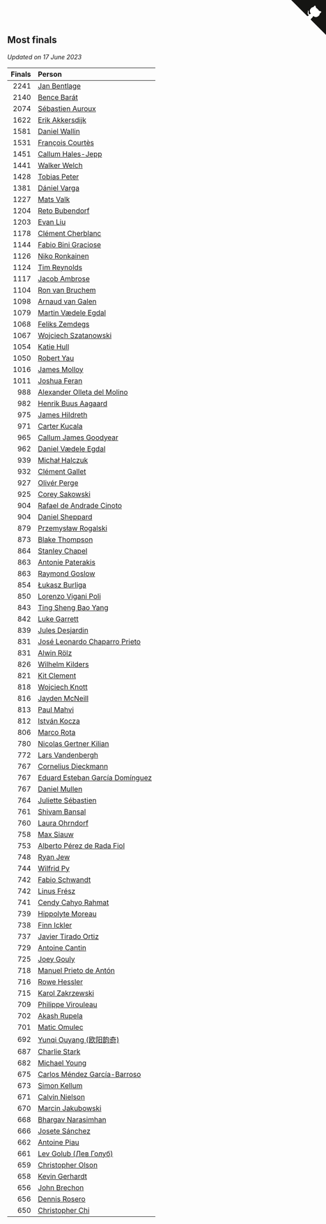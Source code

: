 ## Most finals

*Updated on 17 June 2023*

| Finals | Person |
| ---: | :--- |
| 2241 | [Jan Bentlage](https://www.worldcubeassociation.org/persons/2010BENT01) |
| 2140 | [Bence Barát](https://www.worldcubeassociation.org/persons/2008BARA01) |
| 2074 | [Sébastien Auroux](https://www.worldcubeassociation.org/persons/2008AURO01) |
| 1622 | [Erik Akkersdijk](https://www.worldcubeassociation.org/persons/2005AKKE01) |
| 1581 | [Daniel Wallin](https://www.worldcubeassociation.org/persons/2013WALL03) |
| 1531 | [François Courtès](https://www.worldcubeassociation.org/persons/2008COUR01) |
| 1451 | [Callum Hales-Jepp](https://www.worldcubeassociation.org/persons/2012HALE01) |
| 1441 | [Walker Welch](https://www.worldcubeassociation.org/persons/2011WELC01) |
| 1428 | [Tobias Peter](https://www.worldcubeassociation.org/persons/2014PETE03) |
| 1381 | [Dániel Varga](https://www.worldcubeassociation.org/persons/2008VARG01) |
| 1227 | [Mats Valk](https://www.worldcubeassociation.org/persons/2007VALK01) |
| 1204 | [Reto Bubendorf](https://www.worldcubeassociation.org/persons/2012BUBE01) |
| 1203 | [Evan Liu](https://www.worldcubeassociation.org/persons/2009LIUE01) |
| 1178 | [Clément Cherblanc](https://www.worldcubeassociation.org/persons/2014CHER05) |
| 1144 | [Fabio Bini Graciose](https://www.worldcubeassociation.org/persons/2010GRAC02) |
| 1126 | [Niko Ronkainen](https://www.worldcubeassociation.org/persons/2010RONK01) |
| 1124 | [Tim Reynolds](https://www.worldcubeassociation.org/persons/2005REYN01) |
| 1117 | [Jacob Ambrose](https://www.worldcubeassociation.org/persons/2010AMBR01) |
| 1104 | [Ron van Bruchem](https://www.worldcubeassociation.org/persons/2003BRUC01) |
| 1098 | [Arnaud van Galen](https://www.worldcubeassociation.org/persons/2006GALE01) |
| 1079 | [Martin Vædele Egdal](https://www.worldcubeassociation.org/persons/2013EGDA02) |
| 1068 | [Feliks Zemdegs](https://www.worldcubeassociation.org/persons/2009ZEMD01) |
| 1067 | [Wojciech Szatanowski](https://www.worldcubeassociation.org/persons/2011SZAT01) |
| 1054 | [Katie Hull](https://www.worldcubeassociation.org/persons/2010HULL01) |
| 1050 | [Robert Yau](https://www.worldcubeassociation.org/persons/2009YAUR01) |
| 1016 | [James Molloy](https://www.worldcubeassociation.org/persons/2011MOLL01) |
| 1011 | [Joshua Feran](https://www.worldcubeassociation.org/persons/2011FERA01) |
| 988 | [Alexander Olleta del Molino](https://www.worldcubeassociation.org/persons/2008OLLE01) |
| 982 | [Henrik Buus Aagaard](https://www.worldcubeassociation.org/persons/2006BUUS01) |
| 975 | [James Hildreth](https://www.worldcubeassociation.org/persons/2009HILD01) |
| 971 | [Carter Kucala](https://www.worldcubeassociation.org/persons/2015KUCA01) |
| 965 | [Callum James Goodyear](https://www.worldcubeassociation.org/persons/2012GOOD02) |
| 962 | [Daniel Vædele Egdal](https://www.worldcubeassociation.org/persons/2013EGDA01) |
| 939 | [Michał Halczuk](https://www.worldcubeassociation.org/persons/2006HALC01) |
| 932 | [Clément Gallet](https://www.worldcubeassociation.org/persons/2004GALL02) |
| 927 | [Olivér Perge](https://www.worldcubeassociation.org/persons/2007PERG01) |
| 925 | [Corey Sakowski](https://www.worldcubeassociation.org/persons/2011SAKO01) |
| 904 | [Rafael de Andrade Cinoto](https://www.worldcubeassociation.org/persons/2007CINO01) |
| 904 | [Daniel Sheppard](https://www.worldcubeassociation.org/persons/2009SHEP01) |
| 879 | [Przemysław Rogalski](https://www.worldcubeassociation.org/persons/2013ROGA02) |
| 873 | [Blake Thompson](https://www.worldcubeassociation.org/persons/2010THOM03) |
| 864 | [Stanley Chapel](https://www.worldcubeassociation.org/persons/2016CHAP04) |
| 863 | [Antonie Paterakis](https://www.worldcubeassociation.org/persons/2012PATE01) |
| 863 | [Raymond Goslow](https://www.worldcubeassociation.org/persons/2014GOSL01) |
| 854 | [Łukasz Burliga](https://www.worldcubeassociation.org/persons/2013BURL01) |
| 850 | [Lorenzo Vigani Poli](https://www.worldcubeassociation.org/persons/2007POLI01) |
| 843 | [Ting Sheng Bao Yang](https://www.worldcubeassociation.org/persons/2008BAOY01) |
| 842 | [Luke Garrett](https://www.worldcubeassociation.org/persons/2017GARR05) |
| 839 | [Jules Desjardin](https://www.worldcubeassociation.org/persons/2010DESJ01) |
| 831 | [José Leonardo Chaparro Prieto](https://www.worldcubeassociation.org/persons/2011CHAP01) |
| 831 | [Alwin Rölz](https://www.worldcubeassociation.org/persons/2016ROLZ01) |
| 826 | [Wilhelm Kilders](https://www.worldcubeassociation.org/persons/2010KILD02) |
| 821 | [Kit Clement](https://www.worldcubeassociation.org/persons/2008CLEM01) |
| 818 | [Wojciech Knott](https://www.worldcubeassociation.org/persons/2011KNOT01) |
| 816 | [Jayden McNeill](https://www.worldcubeassociation.org/persons/2012MCNE01) |
| 813 | [Paul Mahvi](https://www.worldcubeassociation.org/persons/2012MAHV01) |
| 812 | [István Kocza](https://www.worldcubeassociation.org/persons/2005KOCZ01) |
| 806 | [Marco Rota](https://www.worldcubeassociation.org/persons/2009ROTA01) |
| 780 | [Nicolas Gertner Kilian](https://www.worldcubeassociation.org/persons/2013GERT01) |
| 772 | [Lars Vandenbergh](https://www.worldcubeassociation.org/persons/2003VAND01) |
| 767 | [Cornelius Dieckmann](https://www.worldcubeassociation.org/persons/2009DIEC01) |
| 767 | [Eduard Esteban García Domínguez](https://www.worldcubeassociation.org/persons/2011EDUA01) |
| 767 | [Daniel Mullen](https://www.worldcubeassociation.org/persons/2016MULL04) |
| 764 | [Juliette Sébastien](https://www.worldcubeassociation.org/persons/2014SEBA01) |
| 761 | [Shivam Bansal](https://www.worldcubeassociation.org/persons/2011BANS02) |
| 760 | [Laura Ohrndorf](https://www.worldcubeassociation.org/persons/2009OHRN01) |
| 758 | [Max Siauw](https://www.worldcubeassociation.org/persons/2017SIAU02) |
| 753 | [Alberto Pérez de Rada Fiol](https://www.worldcubeassociation.org/persons/2011FIOL01) |
| 748 | [Ryan Jew](https://www.worldcubeassociation.org/persons/2008JEWR01) |
| 744 | [Wilfrid Py](https://www.worldcubeassociation.org/persons/2016PYWI01) |
| 742 | [Fabio Schwandt](https://www.worldcubeassociation.org/persons/2014SCHW02) |
| 742 | [Linus Frész](https://www.worldcubeassociation.org/persons/2011FRES01) |
| 741 | [Cendy Cahyo Rahmat](https://www.worldcubeassociation.org/persons/2010RAHM02) |
| 739 | [Hippolyte Moreau](https://www.worldcubeassociation.org/persons/2008MORE02) |
| 738 | [Finn Ickler](https://www.worldcubeassociation.org/persons/2012ICKL01) |
| 737 | [Javier Tirado Ortiz](https://www.worldcubeassociation.org/persons/2009TIRA01) |
| 729 | [Antoine Cantin](https://www.worldcubeassociation.org/persons/2010CANT02) |
| 725 | [Joey Gouly](https://www.worldcubeassociation.org/persons/2007GOUL01) |
| 718 | [Manuel Prieto de Antón](https://www.worldcubeassociation.org/persons/2015ANTO04) |
| 716 | [Rowe Hessler](https://www.worldcubeassociation.org/persons/2007HESS01) |
| 715 | [Karol Zakrzewski](https://www.worldcubeassociation.org/persons/2014ZAKR01) |
| 709 | [Philippe Virouleau](https://www.worldcubeassociation.org/persons/2008VIRO01) |
| 702 | [Akash Rupela](https://www.worldcubeassociation.org/persons/2012RUPE01) |
| 701 | [Matic Omulec](https://www.worldcubeassociation.org/persons/2010OMUL02) |
| 692 | [Yunqi Ouyang (欧阳韵奇)](https://www.worldcubeassociation.org/persons/2007YUNQ01) |
| 687 | [Charlie Stark](https://www.worldcubeassociation.org/persons/2014STAR05) |
| 682 | [Michael Young](https://www.worldcubeassociation.org/persons/2008YOUN02) |
| 675 | [Carlos Méndez García-Barroso](https://www.worldcubeassociation.org/persons/2010GARC02) |
| 673 | [Simon Kellum](https://www.worldcubeassociation.org/persons/2016KELL12) |
| 671 | [Calvin Nielson](https://www.worldcubeassociation.org/persons/2014NIEL03) |
| 670 | [Marcin Jakubowski](https://www.worldcubeassociation.org/persons/2007JAKU01) |
| 668 | [Bhargav Narasimhan](https://www.worldcubeassociation.org/persons/2011NARA02) |
| 666 | [Josete Sánchez](https://www.worldcubeassociation.org/persons/2015SANC18) |
| 662 | [Antoine Piau](https://www.worldcubeassociation.org/persons/2008PIAU01) |
| 661 | [Lev Golub (Лев Голуб)](https://www.worldcubeassociation.org/persons/2014HOLU01) |
| 659 | [Christopher Olson](https://www.worldcubeassociation.org/persons/2009OLSO01) |
| 658 | [Kevin Gerhardt](https://www.worldcubeassociation.org/persons/2013GERH01) |
| 656 | [John Brechon](https://www.worldcubeassociation.org/persons/2010BREC01) |
| 656 | [Dennis Rosero](https://www.worldcubeassociation.org/persons/2010ROSE03) |
| 650 | [Christopher Chi](https://www.worldcubeassociation.org/persons/2014CHIC01) |


<a href="https://github.com/jonatanklosko/wca_statistics" class="github-corner" aria-label="View source on Github"><svg width="80" height="80" viewBox="0 0 250 250" style="fill:#151513; color:#fff; position: absolute; top: 0; border: 0; right: 0;" aria-hidden="true"><path d="M0,0 L115,115 L130,115 L142,142 L250,250 L250,0 Z"></path><path d="M128.3,109.0 C113.8,99.7 119.0,89.6 119.0,89.6 C122.0,82.7 120.5,78.6 120.5,78.6 C119.2,72.0 123.4,76.3 123.4,76.3 C127.3,80.9 125.5,87.3 125.5,87.3 C122.9,97.6 130.6,101.9 134.4,103.2" fill="currentColor" style="transform-origin: 130px 106px;" class="octo-arm"></path><path d="M115.0,115.0 C114.9,115.1 118.7,116.5 119.8,115.4 L133.7,101.6 C136.9,99.2 139.9,98.4 142.2,98.6 C133.8,88.0 127.5,74.4 143.8,58.0 C148.5,53.4 154.0,51.2 159.7,51.0 C160.3,49.4 163.2,43.6 171.4,40.1 C171.4,40.1 176.1,42.5 178.8,56.2 C183.1,58.6 187.2,61.8 190.9,65.4 C194.5,69.0 197.7,73.2 200.1,77.6 C213.8,80.2 216.3,84.9 216.3,84.9 C212.7,93.1 206.9,96.0 205.4,96.6 C205.1,102.4 203.0,107.8 198.3,112.5 C181.9,128.9 168.3,122.5 157.7,114.1 C157.9,116.9 156.7,120.9 152.7,124.9 L141.0,136.5 C139.8,137.7 141.6,141.9 141.8,141.8 Z" fill="currentColor" class="octo-body"></path></svg></a><style>.github-corner:hover .octo-arm{animation:octocat-wave 560ms ease-in-out}@keyframes octocat-wave{0%,100%{transform:rotate(0)}20%,60%{transform:rotate(-25deg)}40%,80%{transform:rotate(10deg)}}@media (max-width:500px){.github-corner:hover .octo-arm{animation:none}.github-corner .octo-arm{animation:octocat-wave 560ms ease-in-out}}</style>
